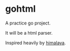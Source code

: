 # gohtml

A practice go project.

It will be a html parser.

Inspired heavily by [himalaya](https://github.com/andrejewski/himalaya).